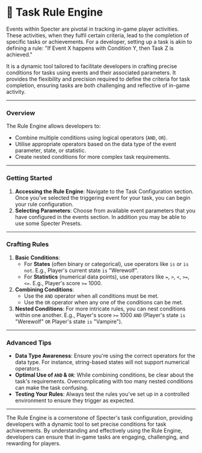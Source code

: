 # 🧠 Task Rule Engine

Events within Specter are pivotal in tracking in-game player activities. These activities, when they fulfil certain criteria, lead to the completion of specific tasks or achievements. For a developer, setting up a task is akin to defining a rule: "If Event X happens with Condition Y, then Task Z is achieved."

It is a dynamic tool tailored to facilitate developers in crafting precise conditions for tasks using events and their associated parameters. It provides the flexibility and precision required to define the criteria for task completion, ensuring tasks are both challenging and reflective of in-game activity.

***

### Overview

The Rule Engine allows developers to:

* Combine multiple conditions using logical operators (`AND`, `OR`).
* Utilise appropriate operators based on the data type of the event parameter, state, or statistic.
* Create nested conditions for more complex task requirements.

***

### Getting Started

1. **Accessing the Rule Engine**: Navigate to the Task Configuration section. Once you've selected the triggering event for your task, you can begin your rule configuration.
2. **Selecting Parameters**: Choose from available event parameters that you have configured in the events section. In addition you may be able to use some Specter Presets.

***

### Crafting Rules

1. **Basic Conditions**:
   * For **States** (often binary or categorical), use operators like `is` or `is not`. E.g., Player's current state `is` "Werewolf".
   * For **Statistics** (numerical data points), use operators like `=`, `>`, `<`, `>=`, `<=`. E.g., Player's score `>=` 1000.
2. **Combining Conditions**:
   * Use the `AND` operator when all conditions must be met.
   * Use the `OR` operator when any one of the conditions can be met.
3. **Nested Conditions**: For more intricate rules, you can nest conditions within one another. E.g., Player's score `>=` 1000 `AND` (Player's state `is` "Werewolf" `OR` Player's state `is` "Vampire").

***

### Advanced Tips

* **Data Type Awareness**: Ensure you're using the correct operators for the data type. For instance, string-based states will not support numerical operators.
* **Optimal Use of `AND` & `OR`**: While combining conditions, be clear about the task's requirements. Overcomplicating with too many nested conditions can make the task confusing.
* **Testing Your Rules**: Always test the rules you've set up in a controlled environment to ensure they trigger as expected.

***

The Rule Engine is a cornerstone of Specter's task configuration, providing developers with a dynamic tool to set precise conditions for task achievements. By understanding and effectively using the Rule Engine, developers can ensure that in-game tasks are engaging, challenging, and rewarding for players.
